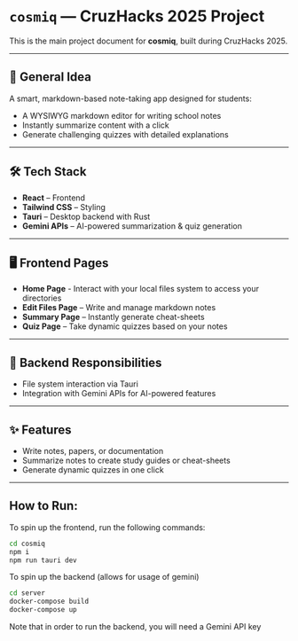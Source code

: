 # `cosmiq` — CruzHacks 2025 Project

This is the main project document for **cosmiq**, built during CruzHacks 2025.

---

## 🧠 General Idea

A smart, markdown-based note-taking app designed for students:

- A WYSIWYG markdown editor for writing school notes
- Instantly summarize content with a click
- Generate challenging quizzes with detailed explanations

---

## 🛠️ Tech Stack

- **React** – Frontend
- **Tailwind CSS** – Styling
- **Tauri** – Desktop backend with Rust
- **Gemini APIs** – AI-powered summarization & quiz generation

---

## 🖥️ Frontend Pages

- **Home Page** - Interact with your local files system to access your directories 
- **Edit Files Page** – Write and manage markdown notes  
- **Summary Page** – Instantly generate cheat-sheets  
- **Quiz Page** – Take dynamic quizzes based on your notes  

---

## 🧰 Backend Responsibilities

- File system interaction via Tauri
- Integration with Gemini APIs for AI-powered features

---

## ✨ Features

- Write notes, papers, or documentation
- Summarize notes to create study guides or cheat-sheets
- Generate dynamic quizzes in one click

---

## How to Run:

To spin up the frontend, run the following commands:

```sh
cd cosmiq
npm i
npm run tauri dev
```

To spin up the backend (allows for usage of gemini)

```sh
cd server
docker-compose build
docker-compose up
```

Note that in order to run the backend, you will need a Gemini API key
